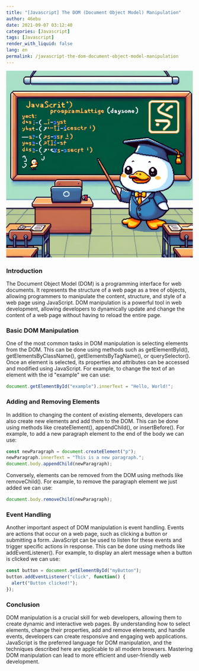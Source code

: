 ```yaml
---
title: "[Javascript] The DOM (Document Object Model) Manipulation"
author: 46ebu
date: 2021-09-07 03:12:40 
categories: [Javascript]
tags: [Javascript]
render_with_liquid: false
lang: en
permalink: /javascript-the-dom-document-object-model-manipulation
---
```


![Intro](/assets/img/post/javascript.png)
### Introduction
The Document Object Model (DOM) is a programming interface for web documents. It represents the structure of a web page as a tree of objects, allowing programmers to manipulate the content, structure, and style of a web page using JavaScript. DOM manipulation is a powerful tool in web development, allowing developers to dynamically update and change the content of a web page without having to reload the entire page.

### Basic DOM Manipulation
One of the most common tasks in DOM manipulation is selecting elements from the DOM. This can be done using methods such as getElementById(), getElementsByClassName(), getElementsByTagName(), or querySelector(). Once an element is selected, its properties and attributes can be accessed and modified using JavaScript. For example, to change the text of an element with the id "example" we can use:

```javascript
document.getElementById("example").innerText = "Hello, World!";
```

### Adding and Removing Elements
In addition to changing the content of existing elements, developers can also create new elements and add them to the DOM. This can be done using methods like createElement(), appendChild(), or insertBefore(). For example, to add a new paragraph element to the end of the body we can use:

```javascript
const newParagraph = document.createElement("p");
newParagraph.innerText = "This is a new paragraph.";
document.body.appendChild(newParagraph);
```

Conversely, elements can be removed from the DOM using methods like removeChild(). For example, to remove the paragraph element we just added we can use:

```javascript
document.body.removeChild(newParagraph);
```

### Event Handling
Another important aspect of DOM manipulation is event handling. Events are actions that occur on a web page, such as clicking a button or submitting a form. JavaScript can be used to listen for these events and trigger specific actions in response. This can be done using methods like addEventListener(). For example, to display an alert message when a button is clicked we can use:

```javascript
const button = document.getElementById("myButton");
button.addEventListener("click", function() {
  alert("Button clicked!");
});
```

### Conclusion
DOM manipulation is a crucial skill for web developers, allowing them to create dynamic and interactive web pages. By understanding how to select elements, change their properties, add and remove elements, and handle events, developers can create responsive and engaging web applications. JavaScript is the preferred language for DOM manipulation, and the techniques described here are applicable to all modern browsers. Mastering DOM manipulation can lead to more efficient and user-friendly web development.